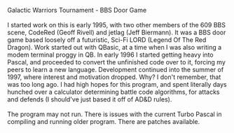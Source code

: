 Galactic Warriors Tournament - BBS Door Game<br>
<br>
I started work on this is early 1995, with two other members of the 609 BBS scene, CodeRed (Geoff Rivell) and jetlag (Jeff Biermann). It was a BBS door game based loosely off a futuristic, Sci-Fi LORD (Legend Of The Red Dragon). Work started out with QBasic, at a time when I was also writing a modem terminal proggy in QB. In early 1996 I started getting heavy into Pascal, and proceeded to convert the unfinished code over to it, forcing my peers to learn a new language. Development continued into the summer of 1997, where interest and motivation dropped. Why? I don't remember, that was too long ago. I had high hopes for this program, and spent literally days hunched over a calculator determining battle code algorithms, for attacks and defends (I should've just based it off of AD&D rules). <br>
<br>
The program may not run. There is issues with the current Turbo Pascal in compiling and running older program. There are patches available.